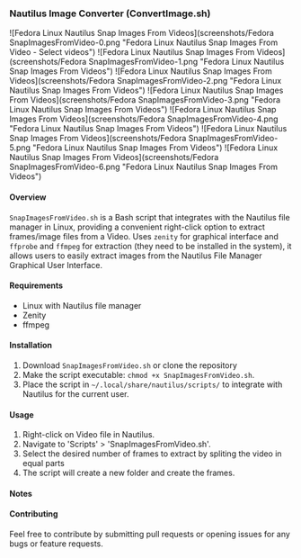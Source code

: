 ### Nautilus Image Converter (ConvertImage.sh)


![Fedora Linux Nautilus Snap Images From Videos](screenshots/Fedora SnapImagesFromVideo-0.png "Fedora Linux Nautilus Snap Images From Video - Select videos")
![Fedora Linux Nautilus Snap Images From Videos](screenshots/Fedora SnapImagesFromVideo-1.png "Fedora Linux Nautilus Snap Images From Videos")
![Fedora Linux Nautilus Snap Images From Videos](screenshots/Fedora SnapImagesFromVideo-2.png "Fedora Linux Nautilus Snap Images From Videos")
![Fedora Linux Nautilus Snap Images From Videos](screenshots/Fedora SnapImagesFromVideo-3.png "Fedora Linux Nautilus Snap Images From Videos")
![Fedora Linux Nautilus Snap Images From Videos](screenshots/Fedora SnapImagesFromVideo-4.png "Fedora Linux Nautilus Snap Images From Videos")
![Fedora Linux Nautilus Snap Images From Videos](screenshots/Fedora SnapImagesFromVideo-5.png "Fedora Linux Nautilus Snap Images From Videos")
![Fedora Linux Nautilus Snap Images From Videos](screenshots/Fedora SnapImagesFromVideo-6.png "Fedora Linux Nautilus Snap Images From Videos")

#### Overview
`SnapImagesFromVideo.sh` is a Bash script that integrates with the Nautilus file manager in Linux, providing a convenient right-click option to extract frames/image files from a Video. Uses `zenity` for graphical interface and `ffprobe` and `ffmpeg` for extraction (they need to be installed in the system), it allows users to easily extract images from the Nautilus File Manager Graphical User Interface.

#### Requirements
- Linux with Nautilus file manager
- Zenity
- ffmpeg

#### Installation
1. Download `SnapImagesFromVideo.sh` or clone the repository
2. Make the script executable: `chmod +x SnapImagesFromVideo.sh`.
3. Place the script in `~/.local/share/nautilus/scripts/` to integrate with Nautilus for the current user.

#### Usage
1. Right-click on Video file in Nautilus.
2. Navigate to 'Scripts' > 'SnapImagesFromVideo.sh'.
3. Select the desired number of frames to extract by spliting the video in equal parts
4. The script will create a new folder and create the frames.

#### Notes

#### Contributing
Feel free to contribute by submitting pull requests or opening issues for any bugs or feature requests.
